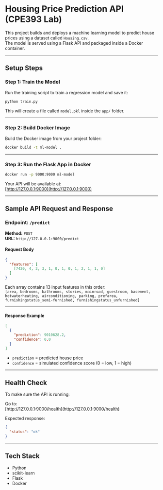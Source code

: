 # Housing Price Prediction API (CPE393 Lab)

This project builds and deploys a machine learning model to predict house prices using a dataset called `Housing.csv`.  
The model is served using a Flask API and packaged inside a Docker container.

---

## Setup Steps

### Step 1: Train the Model

Run the training script to train a regression model and save it:

```bash
python train.py
```

This will create a file called `model.pkl` inside the `app/` folder.

---

### Step 2: Build Docker Image

Build the Docker image from your project folder:

```bash
docker build -t ml-model .
```

---

### Step 3: Run the Flask App in Docker

```bash
docker run -p 9000:9000 ml-model
```

Your API will be available at:  
[http://127.0.0.1:9000](http://127.0.0.1:9000)

---

## Sample API Request and Response

### Endpoint: `/predict`  
**Method:** `POST`  
**URL:** `http://127.0.0.1:9000/predict`

#### Request Body

```json
{
  "features": [
    [7420, 4, 2, 3, 1, 0, 1, 0, 1, 2, 1, 1, 0]
  ]
}
```

Each array contains 13 input features in this order:  
`[area, bedrooms, bathrooms, stories, mainroad, guestroom, basement, hotwaterheating, airconditioning, parking, prefarea, furnishingstatus_semi-furnished, furnishingstatus_unfurnished]`

---

#### Response Example

```json
[
  {
    "prediction": 9010628.2,
    "confidence": 0.0
  }
]
```

- `prediction` = predicted house price
- `confidence` = simulated confidence score (0 = low, 1 = high)

---

## Health Check

To make sure the API is running:

Go to:  
[http://127.0.0.1:9000/health](http://127.0.0.1:9000/health)

Expected response:

```json
{
  "status": "ok"
}
```

---

## Tech Stack

- Python
- scikit-learn
- Flask
- Docker
